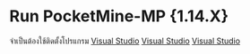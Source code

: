 # Run PocketMine-MP {1.14.X} 
 
 จำเป็นต้องใช้ติดตั้งโปรแกรม 
<a href="">Visual Studio</a>
<a href="">Visual Studio</a>
<a href="">Visual Studio</a>
